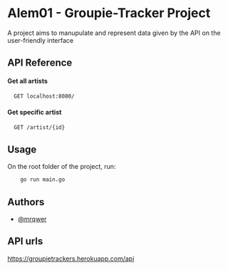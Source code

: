 # Alem01 - Groupie-Tracker Project

A project aims to manupulate and represent data given by the API on the user-friendly interface 


## API Reference

#### Get all artists

```bash
  GET localhost:8080/
```

#### Get specific artist

```bash
  GET /artist/{id}
```

## Usage
On the root folder of the project, run:
```bash
    go run main.go
```

## Authors

- [@mrqwer](https://github.com/mrqwer)

## API urls
https://groupietrackers.herokuapp.com/api
